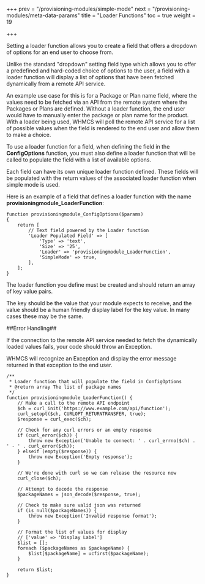 +++
prev = "/provisioning-modules/simple-mode"
next = "/provisioning-modules/meta-data-params"
title = "Loader Functions"
toc = true
weight = 19

+++

Setting a loader function allows you to create a field that offers a dropdown of options for an end user to choose from.

Unlike the standard "dropdown" setting field type which allows you to offer a predefined and hard-coded choice of options to the user, a field with a loader function will display a list of options that have been fetched dynamically from a remote API service.

An example use case for this is for a Package or Plan name field, where the values need to be fetched via an API from the remote system where the Packages or Plans are defined. Without a loader function, the end user would have to manually enter the package or plan name for the product. With a loader being used, WHMCS will poll the remote API service for a list of possible values when the field is rendered to the end user and allow them to make a choice.

To use a loader function for a field, when defining the field in the **ConfigOptions** function, you must also define a loader function that will be called to populate the field with a list of available options.

Each field can have its own unique loader function defined. These fields will be populated with the return values of the associated loader function when simple mode is used.

Here is an example of a field that defines a loader function with the name **provisioningmodule_LoaderFunction**:

```
function provisioningmodule_ConfigOptions($params)
{
    return [
        // Text field powered by the Loader function
        'Loader Populated Field' => [
            'Type' => 'text',
            'Size' => '25',
            'Loader' => 'provisioningmodule_LoaderFunction',
            'SimpleMode' => true,
        ],
    ];
}
```

The loader function you define must be created and should return an array of key value pairs.

The key should be the value that your module expects to receive, and the value should be a human friendly display label for the key value. In many cases these may be the same.

##Error Handling##

If the connection to the remote API service needed to fetch the dynamically loaded values fails, your code should throw an Exception.

WHMCS will recognize an Exception and display the error message returned in that exception to the end user.

```
/**
 * Loader function that will populate the field in ConfigOptions
 * @return array The list of package names
 */
function provisioningmodule_LoaderFunction() {
    // Make a call to the remote API endpoint
    $ch = curl_init('https://www.example.com/api/function');
    curl_setopt($ch, CURLOPT_RETURNTRANSFER, true);
    $response = curl_exec($ch);

    // Check for any curl errors or an empty response
    if (curl_error($ch)) {
        throw new Exception('Unable to connect: ' . curl_errno($ch) . ' - ' . curl_error($ch));
    } elseif (empty($response)) {
        throw new Exception('Empty response');
    }

    // We're done with curl so we can release the resource now
    curl_close($ch);

    // Attempt to decode the response
    $packageNames = json_decode($response, true);  

    // Check to make sure valid json was returned
    if (is_null($packageNames)) {
        throw new Exception('Invalid response format');
    }

    // Format the list of values for display
    // ['value' => 'Display Label']
    $list = [];
    foreach ($packageNames as $packageName) {
        $list[$packageName] = ucfirst($packageName);
    }

    return $list;
}
```
